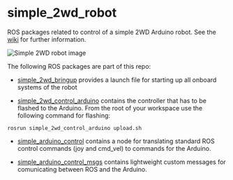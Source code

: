 # simple_2wd_robot
ROS packages related to control of a simple 2WD Arduino robot. See the [wiki](https://github.com/skohlbr/simple_2wd_robot/wiki) for further information.

![Simple 2WD robot image](https://lh3.googleusercontent.com/54K4BoiJXCHz7SdUnQgj7-VRpP4BZP9tUA9VVgRpytdwFHVAY9o6GYjZDaAGOLHaBq7eirQ9xLdIDKsIi5RniRJygUUAYIkgRi6huq0mYnVe1qnNmICjFPFRVWFn2qB-lEvH1m6GCcad0wEHgvOOkt7zaBy7D7pKduia6f2-akz6dy8lhPRv9uLNrm2VHCJQO1SZE00Auj0pbKmorJDnxzL4g_ZSOXuFcOrr4wzOuhZCeytCWYoZZkkvNj1lsZnd9BiqVvKXju0Gd__RjBI18uFu5ZmXGwUdoFT-I5kO6aPIwhqsh4hxr6hIoXIDjKepM8jWVYroC3fryRjXW5kyUNb19ZAxNYg3ZtKqdBe5uVYGB0jX6y-OrVJqWxf_qMC3RWDuyu31czNs_fCwGV483Fy1obFHbZFqD4uK0F685ezNlSKnWjgZ9ksj6T6xO-f8CoZYNDW1tWGWD-VS8WrduEe7-UmYwdtit98HZx-N32NMA5fnGacz79Ja51lOr9hnGhBTXDe0EqW30CMXQqdLgpHZsx846iMWBxTa_ii6h0ByBj10oaQh7c81IIICDJqMv7ro-g=w2690-h1990-no)

The following ROS packages are part of this repo:

* [simple_2wd_bringup](https://github.com/skohlbr/simple_2wd_robot/tree/master/simple_2wd_bringup) provides a launch file for starting up all onboard systems of the robot

* [simple_2wd_control_arduino](https://github.com/skohlbr/simple_2wd_robot/tree/master/simple_2wd_control_arduino) contains the controller that has to be flashed to the Arduino. From the root of your workspace use the following command for flashing:
```
rosrun simple_2wd_control_arduino upload.sh
```
* [simple_arduino_control](https://github.com/skohlbr/simple_2wd_robot/tree/master/simple_arduino_control) contains a node for translating standard ROS control commands (joy and cmd_vel) to commands for the Arduino.

* [simple_arduino_control_msgs](https://github.com/skohlbr/simple_2wd_robot/tree/master/simple_arduino_control_msgs) contains lightweight custom messages for comunicating between ROS and the Arduino.
